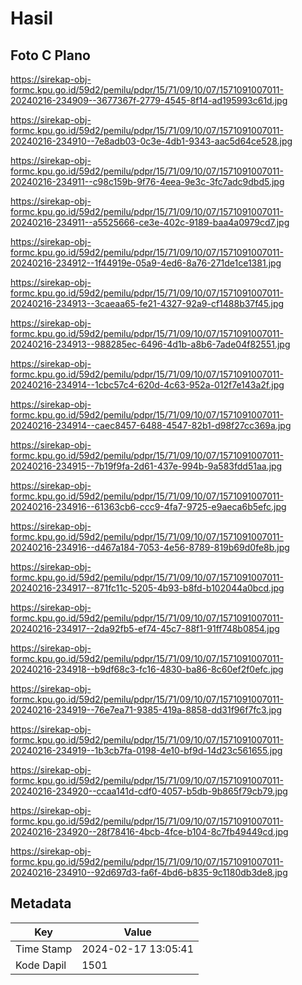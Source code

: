 # Hasil

## Foto C Plano

https://sirekap-obj-formc.kpu.go.id/59d2/pemilu/pdpr/15/71/09/10/07/1571091007011-20240216-234909--3677367f-2779-4545-8f14-ad195993c61d.jpg

https://sirekap-obj-formc.kpu.go.id/59d2/pemilu/pdpr/15/71/09/10/07/1571091007011-20240216-234910--7e8adb03-0c3e-4db1-9343-aac5d64ce528.jpg

https://sirekap-obj-formc.kpu.go.id/59d2/pemilu/pdpr/15/71/09/10/07/1571091007011-20240216-234911--c98c159b-9f76-4eea-9e3c-3fc7adc9dbd5.jpg

https://sirekap-obj-formc.kpu.go.id/59d2/pemilu/pdpr/15/71/09/10/07/1571091007011-20240216-234911--a5525666-ce3e-402c-9189-baa4a0979cd7.jpg

https://sirekap-obj-formc.kpu.go.id/59d2/pemilu/pdpr/15/71/09/10/07/1571091007011-20240216-234912--1f44919e-05a9-4ed6-8a76-271de1ce1381.jpg

https://sirekap-obj-formc.kpu.go.id/59d2/pemilu/pdpr/15/71/09/10/07/1571091007011-20240216-234913--3caeaa65-fe21-4327-92a9-cf1488b37f45.jpg

https://sirekap-obj-formc.kpu.go.id/59d2/pemilu/pdpr/15/71/09/10/07/1571091007011-20240216-234913--988285ec-6496-4d1b-a8b6-7ade04f82551.jpg

https://sirekap-obj-formc.kpu.go.id/59d2/pemilu/pdpr/15/71/09/10/07/1571091007011-20240216-234914--1cbc57c4-620d-4c63-952a-012f7e143a2f.jpg

https://sirekap-obj-formc.kpu.go.id/59d2/pemilu/pdpr/15/71/09/10/07/1571091007011-20240216-234914--caec8457-6488-4547-82b1-d98f27cc369a.jpg

https://sirekap-obj-formc.kpu.go.id/59d2/pemilu/pdpr/15/71/09/10/07/1571091007011-20240216-234915--7b19f9fa-2d61-437e-994b-9a583fdd51aa.jpg

https://sirekap-obj-formc.kpu.go.id/59d2/pemilu/pdpr/15/71/09/10/07/1571091007011-20240216-234916--61363cb6-ccc9-4fa7-9725-e9aeca6b5efc.jpg

https://sirekap-obj-formc.kpu.go.id/59d2/pemilu/pdpr/15/71/09/10/07/1571091007011-20240216-234916--d467a184-7053-4e56-8789-819b69d0fe8b.jpg

https://sirekap-obj-formc.kpu.go.id/59d2/pemilu/pdpr/15/71/09/10/07/1571091007011-20240216-234917--871fc11c-5205-4b93-b8fd-b102044a0bcd.jpg

https://sirekap-obj-formc.kpu.go.id/59d2/pemilu/pdpr/15/71/09/10/07/1571091007011-20240216-234917--2da92fb5-ef74-45c7-88f1-91ff748b0854.jpg

https://sirekap-obj-formc.kpu.go.id/59d2/pemilu/pdpr/15/71/09/10/07/1571091007011-20240216-234918--b9df68c3-fc16-4830-ba86-8c60ef2f0efc.jpg

https://sirekap-obj-formc.kpu.go.id/59d2/pemilu/pdpr/15/71/09/10/07/1571091007011-20240216-234919--76e7ea71-9385-419a-8858-dd31f96f7fc3.jpg

https://sirekap-obj-formc.kpu.go.id/59d2/pemilu/pdpr/15/71/09/10/07/1571091007011-20240216-234919--1b3cb7fa-0198-4e10-bf9d-14d23c561655.jpg

https://sirekap-obj-formc.kpu.go.id/59d2/pemilu/pdpr/15/71/09/10/07/1571091007011-20240216-234920--ccaa141d-cdf0-4057-b5db-9b865f79cb79.jpg

https://sirekap-obj-formc.kpu.go.id/59d2/pemilu/pdpr/15/71/09/10/07/1571091007011-20240216-234920--28f78416-4bcb-4fce-b104-8c7fb49449cd.jpg

https://sirekap-obj-formc.kpu.go.id/59d2/pemilu/pdpr/15/71/09/10/07/1571091007011-20240216-234910--92d697d3-fa6f-4bd6-b835-9c1180db3de8.jpg


## Metadata

| Key        | Value               |
| ---------- | ------------------- |
| Time Stamp | 2024-02-17 13:05:41 |
| Kode Dapil | 1501                |



